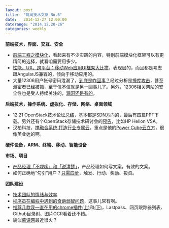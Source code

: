 ```yaml
---
layout: post
title:  "每周技术文章 No.6"
date:   2014-12-27 12:00:00
daterange: "2014.12.20-26"
categories: weekly
---
```

**前端技术，界面、交互、安全**

* [前端工程之模块化](http://fex.baidu.com/blog/2014/03/fis-module/)，看起来有不少实践的内容，特别前端模块化框架可以有更精简的选择，就看咱需要用多少。
* [性能、UX、跨平台：移动Web应用UI框架大比拼](http://haha.iczerd.com/weixin712#0-tsina-1-7244-397232819ff9a47a7b7e80a40613cfe1)，表现层的，而且都是考虑跟AngularJS兼容的，倾向于移动应用的。
* 大量12306用户帐号密码泄漏了，[到底是咋回事？](http://www.geekpark.net/topics/212023)经过分析是[撞库攻击](http://security.zdnet.com.cn/security_zone/2014/1225/3042887.shtml)，甚至泄密者[已经被抓](http://www.ithome.com/html/it/119791.htm)，至于信不信就是另一回事儿了。另外，12306相关网站的安全性也是受人持续关注的，[漏洞还是有的](http://security.zdnet.com.cn/security_zone/2014/1225/3042923.shtml)。

**后端技术，操作系统、虚拟化、存储、网络、桌面领域**

* 12.21 OpenStack技术论坛[总结](http://www.openstack.cn/p2939.html)，基本都是SDN方向的，最后有四篇PPT下载。另外还有个OpenStack存储技术研讨会的[预告](http://www.openstack.cn/p2930.html)，比如HP Helion VSA。
* 汉柏科技，[携融合系统 打造行业专属云](http://server.zdnet.com.cn/server/2014/1124/3039932.shtml)，重点是他的[Power Cube云立方](http://www.opzoon.com/cn/page-1417.html)，很像英业达的啊。

**硬件设备，ARM、终端、移动、智能设备**


**市场、项目**

* [产品经理「不啰嗦」和「说清楚」](http://www.woshipm.com/pmd/126609.html)，产品经理如何写文案，有效的文案。
* 如何正确地“勾引”用户？[只需四步](http://www.leiphone.com/news/201412/awzLHTj3dWnW2o6z.html)，触发、行动、奖励、投资。

**团队建设**

* [技术团队的情绪与效率](http://www.techug.com/tech-team-emotion-and-productivity)
* [程序员在编程中遇到的奇葩弱智问题](http://www.techug.com/stupid-problem)，这事儿常有啊。
* [推荐几款我一直在用的chrome插件(上)](http://www.jianshu.com/p/68c9105a9da6)和[(下)](http://www.jianshu.com/p/7ff945a11572)，Lastpass、网页跟踪器列表、Github目录树、图片OCR看着还不错。
* 貌似[慕课网](http://www.imooc.com/)最近很火？


